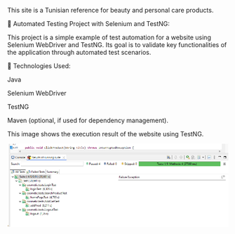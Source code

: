 This site is a Tunisian reference for beauty and personal care products.

🧪 Automated Testing Project with Selenium and TestNG:

This project is a simple example of test automation for a website using Selenium WebDriver and TestNG. Its goal is to validate key functionalities of the application through automated test scenarios.

🔧 Technologies Used:

Java

Selenium WebDriver

TestNG

Maven (optional, if used for dependency management).

This image shows the execution result of the website using TestNG.

![alt text](./img-test.png)
